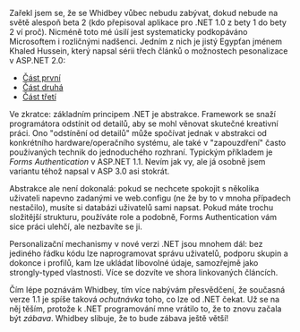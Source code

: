 <!-- dcterms:identifier = aspnetcz#29 -->
<!-- dcterms:title = Personalizace v ASP.NET 2.0 -->
<!-- dcterms:abstract = Zařekl jsem se, že se Whidbey vůbec nebudu zabývat, dokud nebude na světě alespoň beta 2 (kdo přepisoval aplikace pro .NET 1.0 z bety 1 do bety 2 ví proč). Nicméně toto mé úsilí jest systematicky podkopáváno Microsoftem i rozličnými nadšenci. -->
<!-- np9:categoryId = 1 -->
<!-- x4w:category = IT -->
<!-- np9:authorId = 1 -->
<!-- np9:authorEmail = michal.valasek@altairis.cz -->
<!-- dcterms:creator = Michal Altair Valášek -->
<!-- dcterms:created = 2005-04-10T02:33:57.373+02:00 -->
<!-- dcterms:date = 2005-04-10T02:33:57.373+02:00 -->

Zařekl jsem se, že se Whidbey vůbec nebudu zabývat, dokud nebude na světě alespoň beta 2 (kdo přepisoval aplikace pro .NET 1.0 z bety 1 do bety 2 ví proč). Nicméně toto mé úsilí jest systematicky podkopáváno Microsoftem i rozličnými nadšenci. Jedním z nich je jistý Egypťan jménem Khaled Hussein, který napsal sérii třech článků o možnostech pesonalizace v ASP.NET 2.0:

*   [Část první](http://www.kdkeys.net/forums/4107/ShowPost.aspx)
*   [Část druhá](http://www.kdkeys.net/forums/4135/ShowPost.aspx)
*   [Část třetí](http://www.kdkeys.net/forums/4137/ShowPost.aspx)

Ve zkratce: základním principem .NET je abstrakce. Framework se snaží programátora odstínit od detailů, aby se mohl věnovat skutečné kreativní práci. Ono "odstínění od detailů" může spočívat jednak v abstrakci od konkrétního hardware/operačního systému, ale také v "zapouzdření" často používaných technik do jednoduchého rozhraní. Typickým příkladem je *Forms Authentication* v ASP.NET 1.1. Nevím jak vy, ale já osobně jsem variantu téhož napsal v ASP 3.0 asi stokrát.

Abstrakce ale není dokonalá: pokud se nechcete spokojit s několika uživateli napevno zadanými ve web.configu (ne že by to v mnoha případech nestačilo), musíte si databázi uživatelů sami napsat. Pokud máte trochu složitější strukturu, používáte role a podobně, Forms Authentication vám sice práci ulehčí, ale nezbavíte se ji.

Personalizační mechanismy v nové verzi .NET jsou mnohem dál: bez jediného řádku kódu lze naprogramovat správu uživatelů, podporu skupin a dokonce i profilů, kam lze ukládat libovolné údaje, samozřejmě jako strongly-typed vlastnosti. Více se dozvíte ve shora linkovaných článcích.

Čím lépe poznávám Whidbey, tím více nabývám přesvědčení, že současná verze 1.1 je spíše taková *ochutnávka* toho, co lze od .NET čekat. Už se na něj těším, protože k .NET programování mne vrátilo to, že to znovu začala být *zábava*. Whidbey slibuje, že to bude zábava ještě větší!